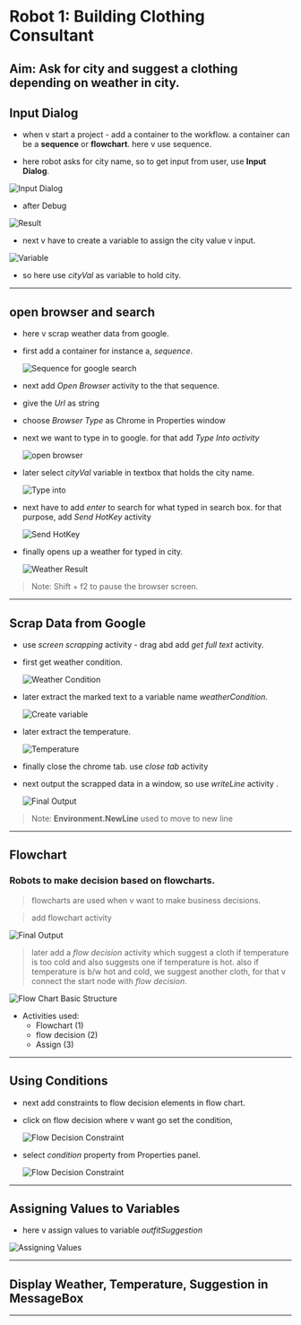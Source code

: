 # Robot 1: Building Clothing Consultant

## Aim: Ask for city and suggest a clothing depending on weather in city.

## Input Dialog

- when v start a project - add a container to the workflow. a container
  can be a **sequence** or **flowchart**. here v use sequence.

- here robot asks for city name, so to get input from user, use **Input Dialog**.

![Input Dialog](./screenshots/robot1/image1.PNG 'image')

- after Debug

![Result](./screenshots/robot1/image2.PNG 'image')

- next v have to create a variable to assign the city value v input.

![Variable](./screenshots/robot1/image3.PNG 'image')

- so here use _cityVal_ as variable to hold city.

---

## open browser and search

- here v scrap weather data from google.

- first add a container for instance a, _sequence_.

  ![Sequence for google search](./screenshots/robot1/image7.jpg 'image')

- next add _Open Browser_ activity to the that sequence.

- give the _Url_ as string

- choose _Browser Type_ as Chrome in Properties window

- next we want to type in to google. for that add _Type Into activity_

  ![open browser](./screenshots/robot1/image6.jpg 'image')

- later select _cityVal_ variable in textbox
  that holds the city name.

  ![Type into](./screenshots/robot1/image5.jpg 'image')

- next have to add _enter_ to search for what typed in search box. for that purpose, add _Send HotKey_ activity

  ![Send HotKey](./screenshots/robot1/image4.PNG 'image')

- finally opens up a weather for typed in city.

  ![Weather Result](./screenshots/robot1/image8.jpg 'image')

> Note: Shift + f2 to pause the browser screen.

---

## Scrap Data from Google

- use _screen scrapping_ activity - drag abd add _get full text_ activity.

- first get weather condition.

  ![Weather Condition](./screenshots/robot1/image9.jpg 'image')

- later extract the marked text to a variable name _weatherCondition_.

  ![Create variable](./screenshots/robot1/image10.jpg 'image')

- later extract the temperature.

  ![Temperature](./screenshots/robot1/image13.jpg 'image')

- finally close the chrome tab. use _close tab_ activity

- next output the scrapped data in a window, so use _writeLine_ activity .

  ![Final Output](./screenshots/robot1/image15.jpg 'image')

> Note: **Environment.NewLine** used to move to new line

---

## Flowchart

### Robots to make decision based on flowcharts.

> flowcharts are used when v want to make business decisions.

> add flowchart activity

![Final Output](./screenshots/robot1/image16.jpg 'image')

> later add a _flow decision_ activity which suggest a cloth if temperature is too cold and also suggests one if temperature is hot. also if temperature is b/w hot and cold, we suggest another cloth, for that v connect the start node with _flow decision_.

![Flow Chart Basic Structure](./screenshots/robot1/image17.jpg 'image')

- Activities used:
  - Flowchart (1)
  - flow decision (2)
  - Assign (3)

---

## Using Conditions

- next add constraints to flow decision elements in flow chart.

- click on flow decision where v want go set the condition,

  ![Flow Decision Constraint](./screenshots/robot1/image20.jpg 'image')

- select _condition_ property from Properties panel.

  ![Flow Decision Constraint](./screenshots/robot1/image19.jpg 'image')

---

## Assigning Values to Variables

- here v assign values to variable _outfitSuggestion_

![Assigning Values](./screenshots/robot1/image21.jpg 'image')

---

## Display Weather, Temperature, Suggestion in MessageBox

---

